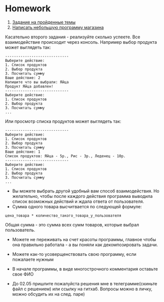 # Homework
1. [Задание на пройденные темы](./part1.py)
2. [Написать небольшую программу магазина](./part2.py)

Касательно второго задания - реализуйте сколько успеете. Все взаимодействие происходит через консоль. Например выбор продукта может выглядеть так:
```
-----------------------------
Выберите действие:
1. Список продуктов
2. Выбор продукта
3. Посчитать сумму
Ваше действие: 2
Напишите что вы выбрали: Яйца
Продукт Яйца добавлен!
-----------------------------
Выберите действие:
1. Список продуктов
2. Выбор продукта
3. Посчитать сумму
...
```
Или просмотр списка продуктов может выглядеть так:
```
-----------------------------
Выберите действие:
1. Список продуктов
2. Выбор продукта
3. Посчитать сумму
Ваше действие: 1
Список продуктов: Яйца - 5р., Рис - 3р., Леденец - 10р.
-----------------------------
Выберите действие:
1. Список продуктов
2. Выбор продукта
3. Посчитать сумму
...
```
- Вы можете выбрать другой удобный вам способ взаимодействия. Но желательно, чтобы после каждого действия программа выводила список возможных действий и ждала ответа от пользователя.
- Сумма одного товара высчитвается по следующей формуле:
```
цена_товара * количество_такого_товара_у_пользователя
```
Общая сумма - это сумма всех сумм товаров, которые выбрал пользователь.

- Можете не переживать на счет красоты программы, главное чтобы она правильно работала - а вы поняли как декомпозировать задачи.

- Можете как-то усоверщенствовать свою программу, если пожалаете нужным

- В начале программы, в виде многострочного комментария оставьте свое ФИО

- До 02.05 пришлите пожалуйста решения мне в телеграмме(скиньте файл с решением) или ссылку на гитхаб. Вопросы можно в личку, можно обсудить их на след. паре)